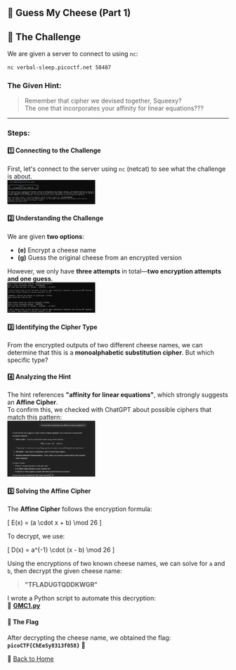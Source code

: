 ## 🧀 Guess My Cheese (Part 1)
## 🧐 The Challenge  
We are given a server to connect to using `nc`:  
```bash
nc verbal-sleep.picoctf.net 58487
```

### The Given Hint:  
> Remember that cipher we devised together, Squeexy?  
> The one that incorporates your affinity for linear equations???

---

### Steps:
#### 1️⃣ Connecting to the Challenge
First, let's connect to the server using `nc` (netcat) to see what the challenge is about.  
<img src="../../assets/images/picoCTF/GMC1(nc).png" alt="Guess My Cheese Question" width="200" />

#### 2️⃣ Understanding the Challenge
We are given **two options**:  
- **(e)** Encrypt a cheese name  
- **(g)** Guess the original cheese from an encrypted version  

However, we only have **three attempts** in total—**two encryption attempts and one guess**.  
<img src="../../assets/images/picoCTF/GMC(e).png" alt="Guess My Cheese Question" width="200" />

#### 3️⃣ Identifying the Cipher Type  
From the encrypted outputs of two different cheese names, we can determine that this is a **monoalphabetic substitution cipher**. But which specific type?  

#### 4️⃣ Analyzing the Hint  
The hint references **"affinity for linear equations"**, which strongly suggests an **Affine Cipher**.  
To confirm this, we checked with ChatGPT about possible ciphers that match this pattern:  
<img src="../../assets/images/picoCTF/GMC(chat).png" alt="Guess My Cheese Question" width="200" />

#### 5️⃣ Solving the Affine Cipher  
The **Affine Cipher** follows the encryption formula:

\[
E(x) = (a \cdot x + b) \mod 26
\]

To decrypt, we use:

\[
D(x) = a^{-1} \cdot (x - b) \mod 26
\]

Using the encryptions of two known cheese names, we can solve for `a` and `b`, then decrypt the given cheese name:  
> **"TFLADUGTQDDKWGR"**  

I wrote a Python script to automate this decryption:  
📜 **[GMC1.py](../../assets/scripts/picoCTF/GMC1.py)**  

#### 🏁 The Flag  
After decrypting the cheese name, we obtained the flag:  
**`picoCTF{ChEeSy8313f058}`** 🎉  

🔗 [Back to Home](../index.md)

